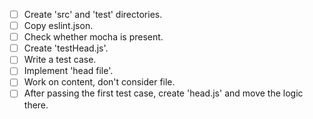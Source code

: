 - [ ] Create 'src' and 'test' directories.
- [ ] Copy eslint.json.
- [ ] Check whether mocha is present.
- [ ] Create 'testHead.js'.
- [ ] Write a test case.
- [ ] Implement 'head file'.
- [ ] Work on content, don't consider file.
- [ ] After passing the first test case, create 'head.js' and move the logic there.
